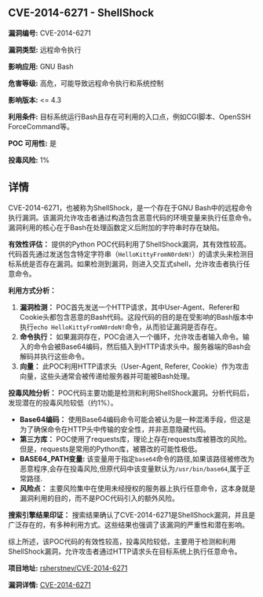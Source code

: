 ## CVE-2014-6271 - ShellShock

**漏洞编号:** CVE-2014-6271

**漏洞类型:** 远程命令执行

**影响应用:** GNU Bash

**危害等级:** 高危，可能导致远程命令执行和系统控制

**影响版本:** <= 4.3

**利用条件:** 目标系统运行Bash且存在可利用的入口点，例如CGI脚本、OpenSSH ForceCommand等。

**POC 可用性:** 是

**投毒风险:** 1%

## 详情

CVE-2014-6271，也被称为ShellShock，是一个存在于GNU Bash中的远程命令执行漏洞。该漏洞允许攻击者通过构造包含恶意代码的环境变量来执行任意命令。漏洞利用的核心在于Bash在处理函数定义后附加的字符串时存在缺陷。 

**有效性评估：**
提供的Python POC代码利用了ShellShock漏洞，其有效性较高。代码首先通过发送包含特定字符串（`HelloKittyFromN0rdeN!`）的请求头来检测目标系统是否存在漏洞。如果检测到漏洞，则进入交互式shell，允许攻击者执行任意命令。

**利用方式分析：**
1.  **漏洞检测：** POC首先发送一个HTTP请求，其中User-Agent、Referer和Cookie头都包含恶意的Bash代码。这段代码的目的是在受影响的Bash版本中执行`echo HelloKittyFromN0rdeN!`命令，从而验证漏洞是否存在。
2.  **命令执行：** 如果漏洞存在，POC会进入一个循环，允许攻击者输入命令。输入的命令会被Base64编码，然后插入到HTTP请求头中。服务器端的Bash会解码并执行这些命令。
3.  **向量：** 此POC利用HTTP请求头（User-Agent, Referer, Cookie）作为攻击向量，这些头通常会被传递给服务器并可能被Bash处理。

**投毒风险分析：**
POC代码主要功能是检测和利用ShellShock漏洞。分析代码后，发现潜在的投毒风险较低（约1%）。

*   **Base64编码：** 使用Base64编码命令可能会被认为是一种混淆手段，但这是为了确保命令在HTTP头中传输的安全性，并非恶意隐藏代码。
*   **第三方库：** POC使用了requests库，理论上存在requests库被篡改的风险。但是，requests是常用的Python库，被篡改的可能性极低。
*   **BASE64_PATH变量:** 该变量用于指定`base64`命令的路径,如果该路径被修改为恶意程序,会存在投毒风险,但原代码中该变量默认为`/usr/bin/base64`,属于正常路径. 
*   **风险点：** 主要风险集中在使用未经授权的服务器上执行任意命令，这本身就是漏洞利用的目的，而不是POC代码引入的额外风险。

**搜索引擎结果印证：**
搜索结果确认了CVE-2014-6271是ShellShock漏洞，并且是广泛存在的，有多种利用方式。这些结果也强调了该漏洞的严重性和潜在影响。

综上所述，该POC代码的有效性较高，投毒风险较低，主要用于检测和利用ShellShock漏洞，允许攻击者通过HTTP请求头在目标系统上执行任意命令。

**项目地址:** [rsherstnev/CVE-2014-6271](https://github.com/rsherstnev/CVE-2014-6271)

**漏洞详情:** [CVE-2014-6271](https://nvd.nist.gov/vuln/detail/CVE-2014-6271)